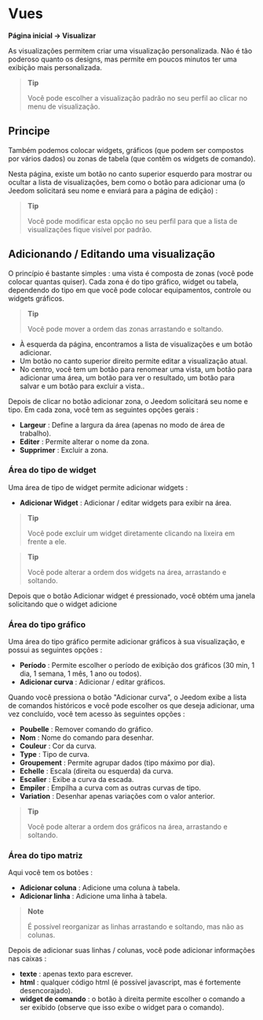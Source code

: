 # Vues
**Página inicial → Visualizar**

As visualizações permitem criar uma visualização personalizada.
Não é tão poderoso quanto os designs, mas permite em poucos minutos ter uma exibição mais personalizada.

> **Tip**
>
> Você pode escolher a visualização padrão no seu perfil ao clicar no menu de visualização.

## Principe

Também podemos colocar widgets, gráficos (que podem ser compostos por vários dados) ou zonas de tabela (que contêm os widgets de comando).

Nesta página, existe um botão no canto superior esquerdo para mostrar ou ocultar a lista de visualizações, bem como o botão para adicionar uma (o Jeedom solicitará seu nome e enviará para a página de edição) :

> **Tip**
>
> Você pode modificar esta opção no seu perfil para que a lista de visualizações fique visível por padrão.

## Adicionando / Editando uma visualização

O princípio é bastante simples : uma vista é composta de zonas (você pode colocar quantas quiser). Cada zona é do tipo gráfico, widget ou tabela, dependendo do tipo em que você pode colocar equipamentos, controle ou widgets gráficos.

> **Tip**
>
> Você pode mover a ordem das zonas arrastando e soltando.

- À esquerda da página, encontramos a lista de visualizações e um botão adicionar.
- Um botão no canto superior direito permite editar a visualização atual.
- No centro, você tem um botão para renomear uma vista, um botão para adicionar uma área, um botão para ver o resultado, um botão para salvar e um botão para excluir a vista..

Depois de clicar no botão adicionar zona, o Jeedom solicitará seu nome e tipo.
Em cada zona, você tem as seguintes opções gerais :

- **Largeur** : Define a largura da área (apenas no modo de área de trabalho).
- **Editer** : Permite alterar o nome da zona.
- **Supprimer** : Excluir a zona.

### Área do tipo de widget

Uma área de tipo de widget permite adicionar widgets :

- **Adicionar Widget** : Adicionar / editar widgets para exibir na área.

> **Tip**
>
> Você pode excluir um widget diretamente clicando na lixeira em frente a ele.

> **Tip**
>
> Você pode alterar a ordem dos widgets na área, arrastando e soltando.

Depois que o botão Adicionar widget é pressionado, você obtém uma janela solicitando que o widget adicione

### Área do tipo gráfico

Uma área do tipo gráfico permite adicionar gráficos à sua visualização, e possui as seguintes opções :

- **Período** : Permite escolher o período de exibição dos gráficos (30 min, 1 dia, 1 semana, 1 mês, 1 ano ou todos).
- **Adicionar curva** : Adicionar / editar gráficos.

Quando você pressiona o botão "Adicionar curva", o Jeedom exibe a lista de comandos históricos e você pode escolher os que deseja adicionar, uma vez concluído, você tem acesso às seguintes opções :

- **Poubelle** : Remover comando do gráfico.
- **Nom** : Nome do comando para desenhar.
- **Couleur** : Cor da curva.
- **Type** : Tipo de curva.
- **Groupement** : Permite agrupar dados (tipo máximo por dia).
- **Echelle** : Escala (direita ou esquerda) da curva.
- **Escalier** : Exibe a curva da escada.
- **Empiler** : Empilha a curva com as outras curvas de tipo.
- **Variation** : Desenhar apenas variações com o valor anterior.

> **Tip**
>
> Você pode alterar a ordem dos gráficos na área, arrastando e soltando.

### Área do tipo matriz

Aqui você tem os botões :

- **Adicionar coluna** : Adicione uma coluna à tabela.
- **Adicionar linha** : Adicione uma linha à tabela.

> **Note**
>
> É possível reorganizar as linhas arrastando e soltando, mas não as colunas.

Depois de adicionar suas linhas / colunas, você pode adicionar informações nas caixas :

- **texte** : apenas texto para escrever.
- **html** : qualquer código html (é possível javascript, mas é fortemente desencorajado).
- **widget de comando** : o botão à direita permite escolher o comando a ser exibido (observe que isso exibe o widget para o comando).


